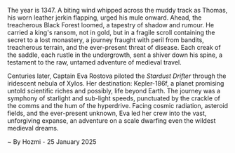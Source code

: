
The year is 1347.  A biting wind whipped across the muddy track as Thomas, his worn leather jerkin flapping, urged his mule onward.  Ahead, the treacherous Black Forest loomed, a tapestry of shadow and rumour.  He carried a king's ransom, not in gold, but in a fragile scroll containing the secret to a lost monastery, a journey fraught with peril from bandits, treacherous terrain, and the ever-present threat of disease.  Each creak of the saddle, each rustle in the undergrowth, sent a shiver down his spine, a testament to the raw, untamed adventure of medieval travel.

Centuries later, Captain Eva Rostova piloted the *Stardust Drifter* through the iridescent nebula of Xylos.  Her destination: Kepler-186f, a planet promising untold scientific riches and possibly, life beyond Earth.  The journey was a symphony of starlight and sub-light speeds, punctuated by the crackle of the comms and the hum of the hyperdrive.  Facing cosmic radiation, asteroid fields, and the ever-present unknown, Eva led her crew into the vast, unforgiving expanse, an adventure on a scale dwarfing even the wildest medieval dreams.

~ By Hozmi - 25 January 2025
